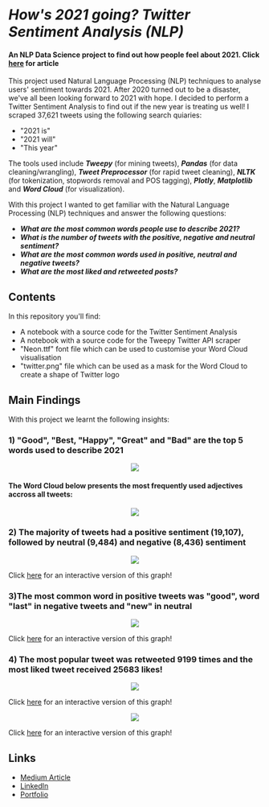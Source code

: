 # _How's 2021 going? Twitter Sentiment Analysis (NLP)_

#### An NLP Data Science project to find out how people feel about 2021. Click [here](link) for article
This project used Natural Language Processing (NLP) techniques to analyse users' sentiment towards 2021. After 2020 turned out to be a disaster, we've all been looking forward to 2021 with hope. I decided to perform a Twitter Sentiment Analysis to find out if the new year is treating us well! I scraped 37,621 tweets using the following search quiaries:
- "2021 is"
- "2021 will"
- "This year"

The tools used include ***Tweepy*** (for mining tweets), ***Pandas*** (for data cleaning/wrangling), ***Tweet Preprocessor*** (for rapid tweet cleaning), ***NLTK*** (for tokenization, stopwords removal and POS tagging), ***Plotly***, ***Matplotlib*** and ***Word Cloud*** (for visualization).

With this project I wanted to get familiar with the Natural Language Processing (NLP) techniques and answer the following questions:

- ***What are the most common words people use to describe 2021?***
- ***What is the number of tweets with the positive, negative and neutral sentiment?***
- ***What are the most common words used in positive, neutral and negative tweets?***
- ***What are the most liked and retweeted posts?***

## Contents

In this repository you'll find:
- A notebook with a source code for the Twitter Sentiment Analysis
- A notebook with a source code for the Tweepy Twitter API scraper
- "Neon.ttf" font file which can be used to customise your Word Cloud visualisation
- "twitter.png" file which can be used as a mask for the Word Cloud to create a shape of Twitter logo

## Main Findings

With this project we learnt the following insights:
### 1) "Good", "Best, "Happy", "Great" and "Bad" are the top 5 words used to describe 2021 ###
<p align="center">
<img src="https://user-images.githubusercontent.com/55002027/114279849-86763900-9a2e-11eb-8dd2-796c3d327afe.png" />
</p>

#### The Word Cloud below presents the most frequently used adjectives accross all tweets: ###
<p align="center">
<img src="https://user-images.githubusercontent.com/55002027/114281049-14a0ee00-9a34-11eb-8992-68fe771b3e76.png" />
</p>

### 2) The majority of tweets had a positive sentiment (19,107), followed by neutral (9,484) and negative (8,436) sentiment ###
<p align="center">
<img src="https://user-images.githubusercontent.com/55002027/114280849-2635c600-9a33-11eb-8610-128449948d19.PNG" />
</p>

Click [here](https://datapane.com/u/machonsm/reports/my-plot/embed/) for an interactive version of this graph!

### 3)The most common word in positive tweets was "good", word "last" in negative tweets and "new" in neutral
<p align="center">
  <img src="https://user-images.githubusercontent.com/55002027/114280902-58dfbe80-9a33-11eb-90fc-2bd322151395.PNG" />
</p>

Click [here](https://datapane.com/u/machonsm/reports/sun-burst/embed/) for an interactive version of this graph!


### 4) The most popular tweet was retweeted 9199 times and the most liked tweet received 25683 likes!
<p align="center">
  
  <img src="https://user-images.githubusercontent.com/55002027/115115780-3519fc80-9f8e-11eb-98ae-3377dc5043da.PNG" />
</p>

Click [here](https://datapane.com/u/machonsm/reports/my-plot4/embed/) for an interactive version of this graph!
<p align="center">
  
  <img src="https://user-images.githubusercontent.com/55002027/115115784-36e3c000-9f8e-11eb-932a-f0389102bd34.PNG" />
</p>

Click [here](https://datapane.com/u/machonsm/reports/my-plot2/embed/) for an interactive version of this graph!

## Links

- [Medium Article](link)
- [LinkedIn](https://www.linkedin.com/in/sandra-machon/)
- [Portfolio]()


